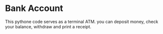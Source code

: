 # Bank Account 

This pythone code serves as a terminal ATM. you can deposit money, check your balance, withdraw and print a receipt.
